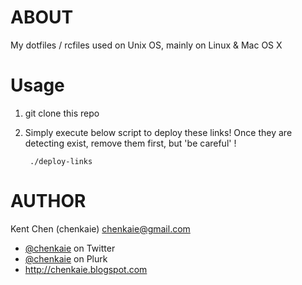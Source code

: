 ABOUT
=====

My dotfiles / rcfiles used on Unix OS, mainly on Linux & Mac OS X

Usage
=====

1. git clone this repo 

2. Simply execute below script to deploy these links! Once they are detecting exist, remove them first, but 'be careful' !

        ./deploy-links

AUTHOR
======

Kent Chen (chenkaie) <chenkaie@gmail.com>

* [@chenkaie](https://twitter.com/#!/chenkaie) on Twitter
* [@chenkaie](http://www.plurk.com/chenkaie) on Plurk 
* <http://chenkaie.blogspot.com>


